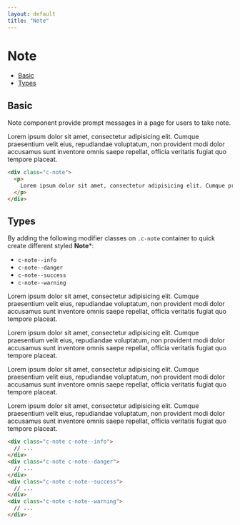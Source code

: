 ```yaml
---
layout: default
title: "Note"
---
```


# Note
- [Basic](#basic)
- [Types](#types)

## Basic
Note component provide prompt messages in a page for users to take note.

<div class="c-note has-close">
  <a role="button" class="c-note__close">
    <i class="i-remove"></i>
  </a>
  <p>
    Lorem ipsum dolor sit amet, consectetur adipisicing elit. Cumque praesentium velit eius, repudiandae voluptatum, non provident modi dolor accusamus sunt inventore omnis saepe repellat, officia veritatis fugiat quo tempore placeat.
  </p>
</div>

```html
<div class="c-note">
  <p>
    Lorem ipsum dolor sit amet, consectetur adipisicing elit. Cumque praesentium velit eius, repudiandae voluptatum, non provident modi dolor accusamus sunt inventore omnis saepe repellat, officia veritatis fugiat quo tempore placeat.
  </p>
</div>
```

## Types
By adding the following modifier classes on `.c-note` container to quick create different styled **Note***:

- `c-note--info`
- `c-note--danger`
- `c-note--success`
- `c-note--warning`

<div class="c-note c-note--info">
  <p>
    Lorem ipsum dolor sit amet, consectetur adipisicing elit. Cumque praesentium velit eius, repudiandae voluptatum, non provident modi dolor accusamus sunt inventore omnis saepe repellat, officia veritatis fugiat quo tempore placeat.
  </p>
</div>
<div class="c-note c-note--danger">
  <p>
    Lorem ipsum dolor sit amet, consectetur adipisicing elit. Cumque praesentium velit eius, repudiandae voluptatum, non provident modi dolor accusamus sunt inventore omnis saepe repellat, officia veritatis fugiat quo tempore placeat.
  </p>
</div>
<div class="c-note c-note--success">
  <p>
    Lorem ipsum dolor sit amet, consectetur adipisicing elit. Cumque praesentium velit eius, repudiandae voluptatum, non provident modi dolor accusamus sunt inventore omnis saepe repellat, officia veritatis fugiat quo tempore placeat.
  </p>
</div>
<div class="c-note c-note--warning">
  <p>
    Lorem ipsum dolor sit amet, consectetur adipisicing elit. Cumque praesentium velit eius, repudiandae voluptatum, non provident modi dolor accusamus sunt inventore omnis saepe repellat, officia veritatis fugiat quo tempore placeat.
  </p>
</div>

```html
<div class="c-note c-note--info">
  // ...
</div>
<div class="c-note c-note--danger">
  // ...
</div>
<div class="c-note c-note--success">
  // ...
</div>
<div class="c-note c-note--warning">
  // ...
</div>
```
